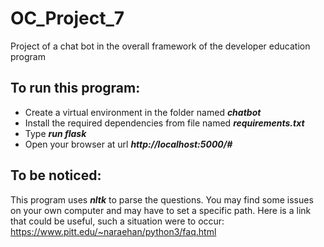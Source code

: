 # OC_Project_7
Project of a chat bot in the overall framework of the developer education program

## To run this program:
* Create a virtual environment in the folder named ***chatbot***
* Install the required dependencies from file named ***requirements.txt***
* Type ***run flask***
* Open your browser at url ***http://localhost:5000/#***

## To be noticed:
This program uses ***nltk*** to parse the questions.
You may find some issues on your own computer and may have to set a specific path.
Here is a link that could be useful, such a situation were to occur:
https://www.pitt.edu/~naraehan/python3/faq.html


